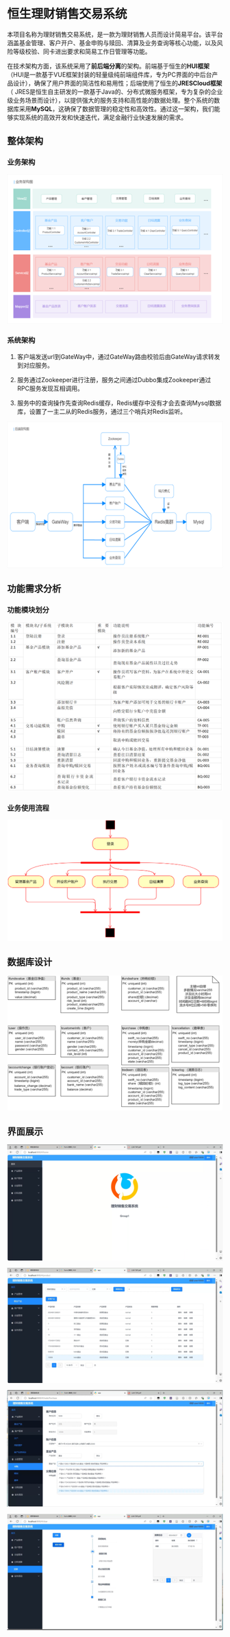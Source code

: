 # 恒生理财销售交易系统

   本项目名称为理财销售交易系统，是一款为理财销售人员而设计简易平台。该平台涵盖基金管理、客户开户、基金申购与赎回、清算及业务查询等核心功能，以及风险等级校验、同卡进出要求和简易工作日管理等功能。

​    在技术架构方面，该系统采用了**前后端分离**的架构。前端基于恒生的**HUI框架**（HUI是一款基于VUE框架封装的轻量级纯前端组件库，专为PC界面的中后台产品设计），确保了用户界面的简洁性和易用性；后端使用了恒生的**JRESCloud框架**（ JRES是恒生自主研发的一款基于Java的、分布式微服务框架，专为复杂的企业级业务场景而设计），以提供强大的服务支持和高性能的数据处理。整个系统的数据库采用**MySQL**，这确保了数据管理的稳定性和高效性。通过这一架构，我们能够实现系统的高效开发和快速迭代，满足金融行业快速发展的需求。  

## 整体架构

### 业务架构

![image-20241016163651087](./markdown-img/architecture.png)

### 系统架构

1. 客户端发送url到GateWay中，通过GateWay路由校验后由GateWay请求转发到对应服务。

2. 服务通过Zookeeper进行注册，服务之间通过Dubbo集成Zookeeper通过RPC服务发现互相调用。

3. 服务中的查询操作先查询Redis缓存，Redis缓存中没有才会去查询Mysql数据库，设置了一主二从的Redis服务，通过三个哨兵对Redis监听。

![sys](./markdown-img/system-arch.png)



## 功能需求分析

### 功能模块划分

![function](./markdown-img/function.png)

### 业务使用流程

![activity](./activity-diagram.png)



## 数据库设计

![database](./markdown-img/database.png)

## 界面展示

![show-1](./markdown-img/image-1.png)



![show-2](./markdown-img/image-2.png)



![show-3](./markdown-img/image-3.png)



![show-4](./markdown-img/image-4.png)
